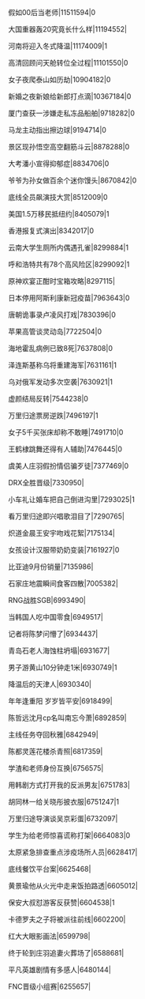 假如00后当老师|11511594|0

大国重器轰20究竟长什么样|11194552|

河南将迎入冬式降温|11174009|1

高清回顾问天舱转位全过程|11101550|0

女子夜爬泰山如历劫|10904182|0

新婚之夜新娘给新郎打点滴|10367184|0

厦门查获一涉嫌走私冻品船舶|9718282|0

马龙主动指出擦边球|9194714|0

景区现孙悟空高空翻筋斗云|8878288|0

大考潘小宣得抑郁症|8834706|0

爷爷为孙女做百余个迷你馒头|8670842|0

底线全员飙演技大赏|8512009|0

美国1.5万移民抵纽约|8405079|1

香港报复式演出|8342017|0

云南大学生厕所内偶遇孔雀|8299884|1

呼和浩特共有78个高风险区|8299092|1

原神欢宴正酣时宝箱攻略|8297115|

日本停用阿斯利康新冠疫苗|7963643|0

唐朝诡事录卢凌风打戏|7830396|0

苹果高管谈灵动岛|7722504|0

海地霍乱病例已致8死|7637808|0

泽连斯基称乌将重建海军|7631161|1

乌对俄军发动多次空袭|7630921|1

虚颜结局反转|7544238|0

万里归途票房逆跌|7496197|1

女子5千买张床却称不敢睡|7491710|0

王鹤棣跳舞还得有人辅助|7476445|0

虞美人庄羽假扮情侣骗歹徒|7377469|0

DRX全胜晋级|7330950|

小车礼让婚车把自己倒进沟里|7293025|1

看万里归途即兴唱歌泪目了|7290765|

炽道金晨王安宇吻戏花絮|7175134|

女孩设计汉服带奶奶变装|7161927|0

比亚迪9月份销量|7135986|

石家庄地震瞬间食客四散|7005382|

RNG战胜SGB|6993490|

当韩国人吃中国零食|6949517|

记者将陈梦问懵了|6934437|

青岛石老人海蚀柱坍塌|6931677|

男子游黄山10分钟走1米|6930749|1

降温后的天津人|6930340|

年年逢重阳 岁岁皆平安|6918499|

陈哲远沈月cp名叫南忘今萧|6892859|

主线任务夺回秋雅|6842949|

陈都灵莲花楼杀青照|6817359|

学渣和老师身份互换|6756575|

用韩剧方式打开我的反派男友|6751783|

胡同林一给关晓彤披衣服|6751247|1

万里归途导演谈吴京彩蛋|6732097|

学生为给老师惊喜谎称打架|6664083|0

太原紧急排查重点涉疫场所人员|6628417|

底线餐饮平台案|6625468|

黄景瑜他从火光中走来饭拍路透|6605012|

保安大叔怼游客反获赞|6604538|1

卡德罗夫之子将被派往前线|6602200|

红大大眼影画法|6599798|

终于轮到庄羽追妻火葬场了|6588681|

平凡英雄剧情有多感人|6480144|

FNC晋级小组赛|6255657|

